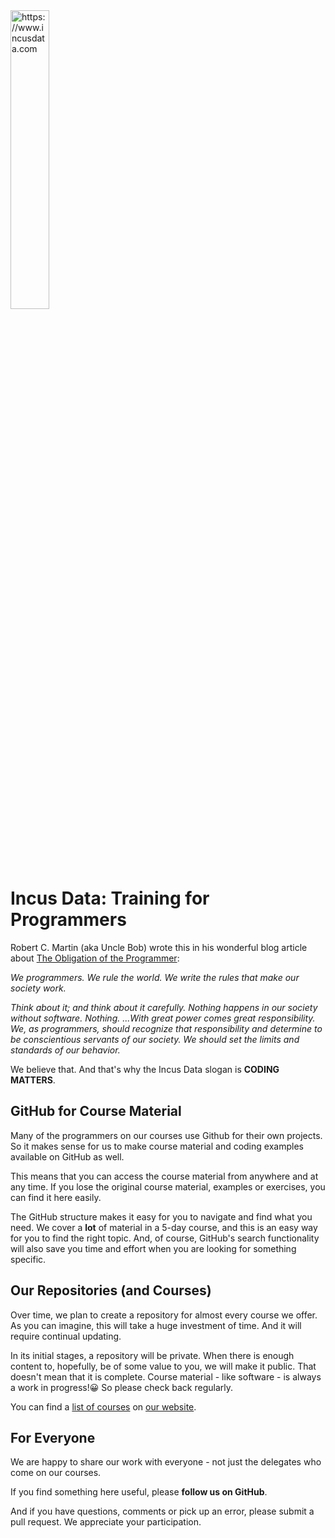 <div><img src="https://user-images.githubusercontent.com/51994052/229132288-fc1cc8d2-500d-4f64-a476-ddcd33699397.png" alt="https://www.incusdata.com "Incus Data Home Page" width="35%"></div>

# Incus Data: Training for Programmers

Robert C. Martin (aka Uncle Bob) wrote this in his wonderful blog article about [The Obligation of the Programmer](https://blog.cleancoder.com/uncle-bob/2014/11/15/WeRuleTheWorld.html):

*We programmers. We rule the world. We write the rules that make our society work.*

*Think about it; and think about it carefully. Nothing happens in our society without software. Nothing.*
*...With great power comes great responsibility. We, as programmers, should recognize that responsibility and determine to be conscientious servants of our society. We should set the limits and standards of our behavior.*

We believe that. And that's why the Incus Data slogan is **CODING MATTERS**.

## GitHub for Course Material 

Many of the programmers on our courses use Github for their own projects. So it makes sense for us to make course material and coding examples available on GitHub as well.

This means that you can access the course material from anywhere and at any time. If you lose the original course material, examples or exercises, you can find it here easily.

The GitHub structure makes it easy for you to navigate and find what you need. We cover a **lot** of material in a 5-day course, and this is an easy way for you to find the right topic. And, of course, GitHub's search functionality will also save you time and effort when you are looking for something specific.

## Our Repositories (and Courses)

Over time, we plan to create a repository for almost every course we offer. As you can imagine, this will take a huge investment of time. And it will require continual updating.

In its initial stages, a repository will be private. When there is enough content to, hopefully, be of some value to you, we will make it public. That doesn't mean that it is complete. Course material - like software - is always a work in progress!:grinning: So please check back regularly.

You can find a [list of courses](https://incusdata.com/courses) on [our website](https://incusdata.com).

## For Everyone

We are happy to share our work with everyone - not just the delegates who come on our courses.

If you find something here useful, please **follow us on GitHub**. 

And if you have questions, comments or pick up an error, please submit a pull request. We appreciate your participation.

[gp-incusdata]:
    https://incusdata.github.io
    "GitHub Pages — Incus Data Home Page"

